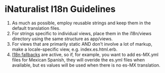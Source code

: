 iNaturalist I18n Guidelines
===========================

1. As much as possible, employ reusable strings and keep them in the default translation files.
2. For strings specific to individual views, place them in the i18n/views directory using the same structure as app/views.
3. For views that are primarily static AND don't involve a lot of markup, make a locale-specific view, e.g. index.es.html.erb.
4. [I18n fallbacks](https://github.com/svenfuchs/i18n/wiki/Fallbacks) are active, so if, for example, you want to add es-MX.yml files for Mexican Spanish, 
   they will overide the es.yml files when available, but es values will be used when there is no 
   es-MX translation.
